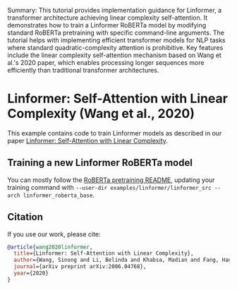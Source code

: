 Summary: This tutorial provides implementation guidance for Linformer, a transformer architecture achieving linear complexity self-attention. It demonstrates how to train a Linformer RoBERTa model by modifying standard RoBERTa pretraining with specific command-line arguments. The tutorial helps with implementing efficient transformer models for NLP tasks where standard quadratic-complexity attention is prohibitive. Key features include the linear complexity self-attention mechanism based on Wang et al.'s 2020 paper, which enables processing longer sequences more efficiently than traditional transformer architectures.

# Linformer: Self-Attention with Linear Complexity (Wang et al., 2020)

This example contains code to train Linformer models as described in our paper
[Linformer: Self-Attention with Linear Complexity](https://arxiv.org/abs/2006.04768).

## Training a new Linformer RoBERTa model

You can mostly follow the [RoBERTa pretraining README](/examples/roberta/README.pretraining.md),
updating your training command with `--user-dir examples/linformer/linformer_src --arch linformer_roberta_base`.

## Citation

If you use our work, please cite:

```bibtex
@article{wang2020linformer,
  title={Linformer: Self-Attention with Linear Complexity},
  author={Wang, Sinong and Li, Belinda and Khabsa, Madian and Fang, Han and Ma, Hao},
  journal={arXiv preprint arXiv:2006.04768},
  year={2020}
}
```
